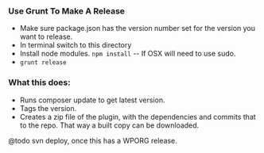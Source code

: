 ### Use Grunt To Make A Release
* Make sure package.json has the version number set for the version you want to release.
* In terminal switch to this directory
* Install node modules. `npm install` -- If OSX will need to use sudo.
* `grunt release`

### What this does:
* Runs composer update to get latest version.
* Tags the version.
* Creates a zip file of the plugin, with the dependencies and commits that to the repo. That way a built copy can be downloaded.

@todo svn deploy, once this has a WPORG release.
